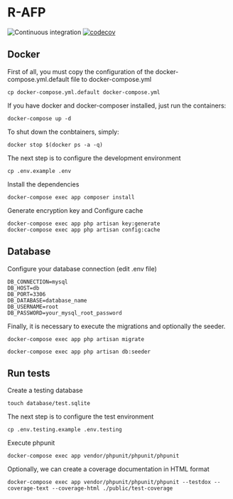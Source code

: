 # R-AFP

![Continuous integration](https://github.com/brionescl/r-afp/workflows/Continuous%20integration/badge.svg)
[![codecov](https://codecov.io/gh/brionescl/r-afp/branch/master/graph/badge.svg)](https://codecov.io/gh/brionescl/r-afp)

## Docker

First of all, you must copy the configuration of the docker-compose.yml.default file to docker-compose.yml

```
cp docker-compose.yml.default docker-compose.yml
```

If you have docker and docker-composer installed, just run the containers:

```
docker-compose up -d
```

To shut down the conbtainers, simply:

```
docker stop $(docker ps -a -q)
```

The next step is to configure the development environment

```
cp .env.example .env
```

Install the dependencies

```
docker-compose exec app composer install
```

Generate encryption key and Configure cache

```
docker-compose exec app php artisan key:generate
docker-compose exec app php artisan config:cache
```

## Database

Configure your database connection (edit .env file)

```
DB_CONNECTION=mysql
DB_HOST=db
DB_PORT=3306
DB_DATABASE=database_name
DB_USERNAME=root
DB_PASSWORD=your_mysql_root_password
```

Finally, it is necessary to execute the migrations and optionally the seeder.

```
docker-compose exec app php artisan migrate
```

```
docker-compose exec app php artisan db:seeder
```

## Run tests

Create a testing database

```
touch database/test.sqlite
```

The next step is to configure the test environment

```
cp .env.testing.example .env.testing
```

Execute phpunit

```
docker-compose exec app vendor/phpunit/phpunit/phpunit
```

Optionally, we can create a coverage documentation in HTML format

```
docker-compose exec app vendor/phpunit/phpunit/phpunit --testdox --coverage-text --coverage-html ./public/test-coverage
```
